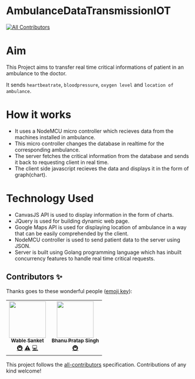 # AmbulanceDataTransmissionIOT
<!-- ALL-CONTRIBUTORS-BADGE:START - Do not remove or modify this section -->
[![All Contributors](https://img.shields.io/badge/all_contributors-2-orange.svg?style=flat-square)](#contributors-)
<!-- ALL-CONTRIBUTORS-BADGE:END -->
# Aim
This Project aims to transfer real time critical informations of patient in an ambulance to the doctor.

It sends `heartbeatrate`, `bloodpressure`, `oxygen level` and `location of ambulance`.

# How it works
* It uses a NodeMCU micro controller which recieves data from the machines installed in ambulance. 
* This micro controller changes the database in realtime for the corresponding ambulance.
* The server fetches the critical information from the database and sends it back to requesting client in real time.
* The client side javascript recieves the data and displays it in the form of graph(chart).

# Technology Used
* CanvasJS API is used to display information in the form of charts.
* JQuery is used for building dynamic web page.
* Google Maps API is used for displaying location of ambulance in a way that can be easily comprehended by the client.
* NodeMCU controller is used to send patient data to the server using JSON.
* Server is built using Golang programming language which has inbuilt concurrency features to handle real time critical requests.

## Contributors ✨

Thanks goes to these wonderful people ([emoji key](https://allcontributors.org/docs/en/emoji-key)):

<!-- ALL-CONTRIBUTORS-LIST:START - Do not remove or modify this section -->
<!-- prettier-ignore-start -->
<!-- markdownlint-disable -->
<table>
  <tr>
    <td align="center"><a href="http://wablesanket.xyz"><img src="https://avatars.githubusercontent.com/u/43716242?v=4?s=100" width="100px;" alt=""/><br /><sub><b>Wable Sanket</b></sub></a><br /><a href="#infra-Sanketwable" title="Infrastructure (Hosting, Build-Tools, etc)">🚇</a> <a href="https://github.com/Sanketwable/AmbulanceDataTransmissionIOT/commits?author=Sanketwable" title="Tests">⚠️</a> <a href="https://github.com/Sanketwable/AmbulanceDataTransmissionIOT/commits?author=Sanketwable" title="Code">💻</a></td>
    <td align="center"><a href="https://github.com/bhanu-1312"><img src="https://avatars.githubusercontent.com/u/57167640?v=4?s=100" width="100px;" alt=""/><br /><sub><b>Bhanu Pratap Singh</b></sub></a><br /><a href="#infra-bhanu-1312" title="Infrastructure (Hosting, Build-Tools, etc)">🚇</a></td>
  </tr>
</table>

<!-- markdownlint-restore -->
<!-- prettier-ignore-end -->

<!-- ALL-CONTRIBUTORS-LIST:END -->

This project follows the [all-contributors](https://github.com/all-contributors/all-contributors) specification. Contributions of any kind welcome!